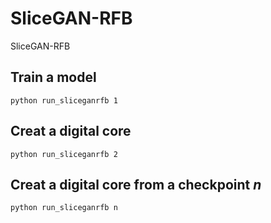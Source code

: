 # SliceGAN-RFB
SliceGAN-RFB
## Train a model
`python run_sliceganrfb 1`
## Creat a digital core
`python run_sliceganrfb 2`
## Creat a digital core from a checkpoint ***n***
`python run_sliceganrfb n`
